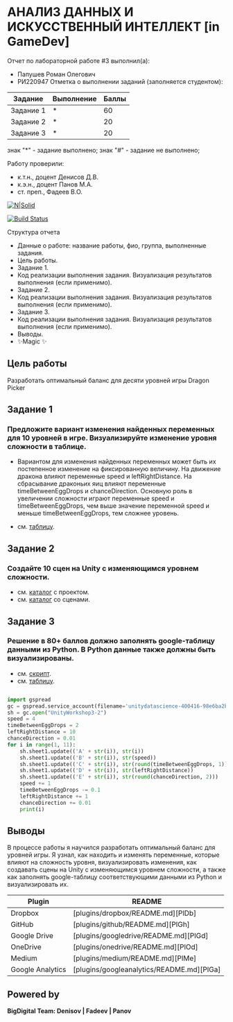 # АНАЛИЗ ДАННЫХ И ИСКУССТВЕННЫЙ ИНТЕЛЛЕКТ [in GameDev]
Отчет по лабораторной работе #3 выполнил(а):
- Папушев Роман Олегович
- РИ220947
Отметка о выполнении заданий (заполняется студентом):

| Задание | Выполнение | Баллы |
| ------ | ------ | ------ |
| Задание 1 | * | 60 |
| Задание 2 | * | 20 |
| Задание 3 | * | 20 |

знак "*" - задание выполнено; знак "#" - задание не выполнено;

Работу проверили:
- к.т.н., доцент Денисов Д.В.
- к.э.н., доцент Панов М.А.
- ст. преп., Фадеев В.О.

[![N|Solid](https://cldup.com/dTxpPi9lDf.thumb.png)](https://nodesource.com/products/nsolid)

[![Build Status](https://travis-ci.org/joemccann/dillinger.svg?branch=master)](https://travis-ci.org/joemccann/dillinger)

Структура отчета

- Данные о работе: название работы, фио, группа, выполненные задания.
- Цель работы.
- Задание 1.
- Код реализации выполнения задания. Визуализация результатов выполнения (если применимо).
- Задание 2.
- Код реализации выполнения задания. Визуализация результатов выполнения (если применимо).
- Задание 3.
- Код реализации выполнения задания. Визуализация результатов выполнения (если применимо).
- Выводы.
- ✨Magic ✨

## Цель работы
Разработать оптимальный баланс для десяти уровней игры Dragon Picker

## Задание 1
### Предложите вариант изменения найденных переменных для 10 уровней в игре. Визуализируйте изменение уровня сложности в таблице.

- Вариантом для изменения найденных переменных может быть их постепенное изменение на фиксированную величину. На движение дракона влияют переменные speed и leftRightDistance. На сбрасывание драконьих яиц влияют переменные timeBetweenEggDrops и chanceDirection. Основную роль в увеличении сложности играют переменные speed и timeBetweenEggDrops, чем выше значение переменной speed и меньше timeBetweenEggDrops, тем сложнее уровень.

- см. [таблицу](https://docs.google.com/spreadsheets/d/1ZdIA1MukD1KfCAd3r8EFCgiwco8qRzInJURjn5TL3ns/edit?usp=sharing).

## Задание 2
### Создайте 10 сцен на Unity с изменяющимся уровнем сложности.

- см. [каталог](https://github.com/LeonKote/DA-in-GameDev-lab3/tree/master/UnityDataScience) с проектом.
- см. [каталог](https://github.com/LeonKote/DA-in-GameDev-lab3/tree/master/DragonPickerDefault/Assets/_Scenes/_GameScenes) со сценами.

## Задание 3
### Решение в 80+ баллов должно заполнять google-таблицу данными из Python. В Python данные также должны быть визуализированы.

- см. [скрипт](https://github.com/LeonKote/DA-in-GameDev-lab3/blob/master/Anaconda/UnityDataScience.ipynb).
- см. [таблицу](https://docs.google.com/spreadsheets/d/1RXAWNEkP9pPxV4YLN0hyPUQ5I4HAYhYGgecIGiF5YKs/edit?usp=sharing).

```py

import gspread
gc = gspread.service_account(filename='unitydatascience-400416-98e6ba2ba08f.json')
sh = gc.open("UnityWorkshop3-2")
speed = 4
timeBetweenEggDrops = 2
leftRightDistance = 10
chanceDirection = 0.01
for i in range(1, 11):
    sh.sheet1.update(('A' + str(i)), str(i))
    sh.sheet1.update(('B' + str(i)), str(speed))
    sh.sheet1.update(('C' + str(i)), str(round(timeBetweenEggDrops, 1)))
    sh.sheet1.update(('D' + str(i)), str(leftRightDistance))
    sh.sheet1.update(('E' + str(i)), str(round(chanceDirection, 2)))
    speed += 1
    timeBetweenEggDrops -= 0.1
    leftRightDistance += 1
    chanceDirection += 0.01
    print(i)

```

## Выводы

В процессе работы я научился разработать оптимальный баланс для уровней игры. Я узнал, как находить и изменять переменные, которые влияют на сложность уровня, визуализировать изменения, как создавать сцены на Unity с изменяющимся уровнем сложности, а также как заполнять google-таблицу соответствующими данными из Python и визуализировать их.

| Plugin | README |
| ------ | ------ |
| Dropbox | [plugins/dropbox/README.md][PlDb] |
| GitHub | [plugins/github/README.md][PlGh] |
| Google Drive | [plugins/googledrive/README.md][PlGd] |
| OneDrive | [plugins/onedrive/README.md][PlOd] |
| Medium | [plugins/medium/README.md][PlMe] |
| Google Analytics | [plugins/googleanalytics/README.md][PlGa] |

## Powered by

**BigDigital Team: Denisov | Fadeev | Panov**
